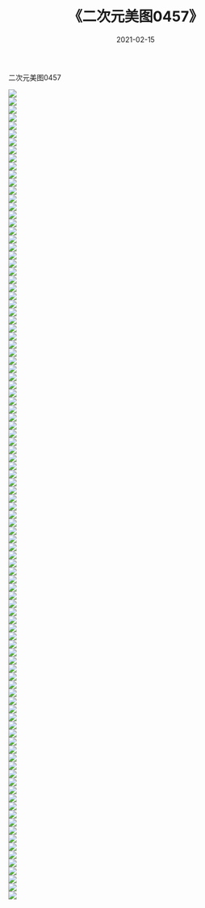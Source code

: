 ﻿---
layout: post
title:  《二次元美图0457》
date:   2021-02-15
img: http://imgx.orgx.ga/二次元/2021/二次元美图0457/000.jpg
categories: [美女, 清纯, 唯美]
---

二次元美图0457

 ![](http://imgx.orgx.ga/二次元/2021/二次元美图0457/001.jpg) <br>![](http://imgx.orgx.ga/二次元/2021/二次元美图0457/002.jpg) <br>![](http://imgx.orgx.ga/二次元/2021/二次元美图0457/003.jpg) <br>![](http://imgx.orgx.ga/二次元/2021/二次元美图0457/004.jpg) <br>![](http://imgx.orgx.ga/二次元/2021/二次元美图0457/005.jpg) <br>![](http://imgx.orgx.ga/二次元/2021/二次元美图0457/006.jpg) <br>![](http://imgx.orgx.ga/二次元/2021/二次元美图0457/007.jpg) <br>![](http://imgx.orgx.ga/二次元/2021/二次元美图0457/008.jpg) <br>![](http://imgx.orgx.ga/二次元/2021/二次元美图0457/009.jpg) <br>![](http://imgx.orgx.ga/二次元/2021/二次元美图0457/010.jpg) <br>![](http://imgx.orgx.ga/二次元/2021/二次元美图0457/011.jpg) <br>![](http://imgx.orgx.ga/二次元/2021/二次元美图0457/012.jpg) <br>![](http://imgx.orgx.ga/二次元/2021/二次元美图0457/013.jpg) <br>![](http://imgx.orgx.ga/二次元/2021/二次元美图0457/014.jpg) <br>![](http://imgx.orgx.ga/二次元/2021/二次元美图0457/015.jpg) <br>![](http://imgx.orgx.ga/二次元/2021/二次元美图0457/016.jpg) <br>![](http://imgx.orgx.ga/二次元/2021/二次元美图0457/017.jpg) <br>![](http://imgx.orgx.ga/二次元/2021/二次元美图0457/018.jpg) <br>![](http://imgx.orgx.ga/二次元/2021/二次元美图0457/019.jpg) <br>![](http://imgx.orgx.ga/二次元/2021/二次元美图0457/020.jpg) <br>![](http://imgx.orgx.ga/二次元/2021/二次元美图0457/021.jpg) <br>![](http://imgx.orgx.ga/二次元/2021/二次元美图0457/022.jpg) <br>![](http://imgx.orgx.ga/二次元/2021/二次元美图0457/023.jpg) <br>![](http://imgx.orgx.ga/二次元/2021/二次元美图0457/024.jpg) <br>![](http://imgx.orgx.ga/二次元/2021/二次元美图0457/025.jpg) <br>![](http://imgx.orgx.ga/二次元/2021/二次元美图0457/026.jpg) <br>![](http://imgx.orgx.ga/二次元/2021/二次元美图0457/027.jpg) <br>![](http://imgx.orgx.ga/二次元/2021/二次元美图0457/028.jpg) <br>![](http://imgx.orgx.ga/二次元/2021/二次元美图0457/029.jpg) <br>![](http://imgx.orgx.ga/二次元/2021/二次元美图0457/030.jpg) <br>![](http://imgx.orgx.ga/二次元/2021/二次元美图0457/031.jpg) <br>![](http://imgx.orgx.ga/二次元/2021/二次元美图0457/032.jpg) <br>![](http://imgx.orgx.ga/二次元/2021/二次元美图0457/033.jpg) <br>![](http://imgx.orgx.ga/二次元/2021/二次元美图0457/034.jpg) <br>![](http://imgx.orgx.ga/二次元/2021/二次元美图0457/035.jpg) <br>![](http://imgx.orgx.ga/二次元/2021/二次元美图0457/036.jpg) <br>![](http://imgx.orgx.ga/二次元/2021/二次元美图0457/037.jpg) <br>![](http://imgx.orgx.ga/二次元/2021/二次元美图0457/038.jpg) <br>![](http://imgx.orgx.ga/二次元/2021/二次元美图0457/039.jpg) <br>![](http://imgx.orgx.ga/二次元/2021/二次元美图0457/040.jpg) <br>![](http://imgx.orgx.ga/二次元/2021/二次元美图0457/041.jpg) <br>![](http://imgx.orgx.ga/二次元/2021/二次元美图0457/042.jpg) <br>![](http://imgx.orgx.ga/二次元/2021/二次元美图0457/043.jpg) <br>![](http://imgx.orgx.ga/二次元/2021/二次元美图0457/044.jpg) <br>![](http://imgx.orgx.ga/二次元/2021/二次元美图0457/045.jpg) <br>![](http://imgx.orgx.ga/二次元/2021/二次元美图0457/046.jpg) <br>![](http://imgx.orgx.ga/二次元/2021/二次元美图0457/047.jpg) <br>![](http://imgx.orgx.ga/二次元/2021/二次元美图0457/048.jpg) <br>![](http://imgx.orgx.ga/二次元/2021/二次元美图0457/049.jpg) <br>![](http://imgx.orgx.ga/二次元/2021/二次元美图0457/050.jpg) <br>![](http://imgx.orgx.ga/二次元/2021/二次元美图0457/051.jpg) <br>![](http://imgx.orgx.ga/二次元/2021/二次元美图0457/052.jpg) <br>![](http://imgx.orgx.ga/二次元/2021/二次元美图0457/053.jpg) <br>![](http://imgx.orgx.ga/二次元/2021/二次元美图0457/054.jpg) <br>![](http://imgx.orgx.ga/二次元/2021/二次元美图0457/055.jpg) <br>![](http://imgx.orgx.ga/二次元/2021/二次元美图0457/056.jpg) <br>![](http://imgx.orgx.ga/二次元/2021/二次元美图0457/057.jpg) <br>![](http://imgx.orgx.ga/二次元/2021/二次元美图0457/058.jpg) <br>![](http://imgx.orgx.ga/二次元/2021/二次元美图0457/059.jpg) <br>![](http://imgx.orgx.ga/二次元/2021/二次元美图0457/060.jpg) <br>![](http://imgx.orgx.ga/二次元/2021/二次元美图0457/061.jpg) <br>![](http://imgx.orgx.ga/二次元/2021/二次元美图0457/062.jpg) <br>![](http://imgx.orgx.ga/二次元/2021/二次元美图0457/063.jpg) <br>![](http://imgx.orgx.ga/二次元/2021/二次元美图0457/064.jpg) <br>![](http://imgx.orgx.ga/二次元/2021/二次元美图0457/065.jpg) <br>![](http://imgx.orgx.ga/二次元/2021/二次元美图0457/066.jpg) <br>![](http://imgx.orgx.ga/二次元/2021/二次元美图0457/067.jpg) <br>![](http://imgx.orgx.ga/二次元/2021/二次元美图0457/068.jpg) <br>![](http://imgx.orgx.ga/二次元/2021/二次元美图0457/069.jpg) <br>![](http://imgx.orgx.ga/二次元/2021/二次元美图0457/070.jpg) <br>![](http://imgx.orgx.ga/二次元/2021/二次元美图0457/071.jpg) <br>![](http://imgx.orgx.ga/二次元/2021/二次元美图0457/072.jpg) <br>![](http://imgx.orgx.ga/二次元/2021/二次元美图0457/073.jpg) <br>![](http://imgx.orgx.ga/二次元/2021/二次元美图0457/074.jpg) <br>![](http://imgx.orgx.ga/二次元/2021/二次元美图0457/075.jpg) <br>![](http://imgx.orgx.ga/二次元/2021/二次元美图0457/076.jpg) <br>![](http://imgx.orgx.ga/二次元/2021/二次元美图0457/077.jpg) <br>![](http://imgx.orgx.ga/二次元/2021/二次元美图0457/078.jpg) <br>![](http://imgx.orgx.ga/二次元/2021/二次元美图0457/079.jpg) <br>![](http://imgx.orgx.ga/二次元/2021/二次元美图0457/080.jpg) <br>![](http://imgx.orgx.ga/二次元/2021/二次元美图0457/081.jpg) <br>![](http://imgx.orgx.ga/二次元/2021/二次元美图0457/082.jpg) <br>![](http://imgx.orgx.ga/二次元/2021/二次元美图0457/083.jpg) <br>![](http://imgx.orgx.ga/二次元/2021/二次元美图0457/084.jpg) <br>![](http://imgx.orgx.ga/二次元/2021/二次元美图0457/085.jpg) <br>![](http://imgx.orgx.ga/二次元/2021/二次元美图0457/086.jpg) <br>![](http://imgx.orgx.ga/二次元/2021/二次元美图0457/087.jpg) <br>![](http://imgx.orgx.ga/二次元/2021/二次元美图0457/088.jpg) <br>![](http://imgx.orgx.ga/二次元/2021/二次元美图0457/089.jpg) <br>![](http://imgx.orgx.ga/二次元/2021/二次元美图0457/090.jpg) <br>![](http://imgx.orgx.ga/二次元/2021/二次元美图0457/091.jpg) <br>![](http://imgx.orgx.ga/二次元/2021/二次元美图0457/092.jpg) <br>![](http://imgx.orgx.ga/二次元/2021/二次元美图0457/093.jpg) <br>![](http://imgx.orgx.ga/二次元/2021/二次元美图0457/094.jpg) <br>![](http://imgx.orgx.ga/二次元/2021/二次元美图0457/095.jpg) <br>![](http://imgx.orgx.ga/二次元/2021/二次元美图0457/096.jpg) <br>![](http://imgx.orgx.ga/二次元/2021/二次元美图0457/097.jpg) <br>![](http://imgx.orgx.ga/二次元/2021/二次元美图0457/098.jpg) <br>![](http://imgx.orgx.ga/二次元/2021/二次元美图0457/099.jpg) <br>![](http://imgx.orgx.ga/二次元/2021/二次元美图0457/100.jpg) <br>